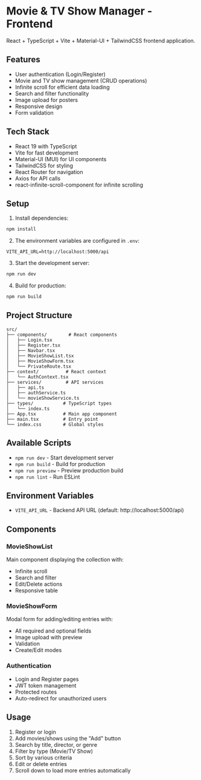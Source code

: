 # Movie & TV Show Manager - Frontend

React + TypeScript + Vite + Material-UI + TailwindCSS frontend application.

## Features

- User authentication (Login/Register)
- Movie and TV show management (CRUD operations)
- Infinite scroll for efficient data loading
- Search and filter functionality
- Image upload for posters
- Responsive design
- Form validation

## Tech Stack

- React 19 with TypeScript
- Vite for fast development
- Material-UI (MUI) for UI components
- TailwindCSS for styling
- React Router for navigation
- Axios for API calls
- react-infinite-scroll-component for infinite scrolling

## Setup

1. Install dependencies:

```bash
npm install
```

2. The environment variables are configured in `.env`:

```
VITE_API_URL=http://localhost:5000/api
```

3. Start the development server:

```bash
npm run dev
```

4. Build for production:

```bash
npm run build
```

## Project Structure

```
src/
├── components/        # React components
│   ├── Login.tsx
│   ├── Register.tsx
│   ├── Navbar.tsx
│   ├── MovieShowList.tsx
│   ├── MovieShowForm.tsx
│   └── PrivateRoute.tsx
├── context/          # React context
│   └── AuthContext.tsx
├── services/         # API services
│   ├── api.ts
│   ├── authService.ts
│   └── movieShowService.ts
├── types/           # TypeScript types
│   └── index.ts
├── App.tsx          # Main app component
├── main.tsx         # Entry point
└── index.css        # Global styles
```

## Available Scripts

- `npm run dev` - Start development server
- `npm run build` - Build for production
- `npm run preview` - Preview production build
- `npm run lint` - Run ESLint

## Environment Variables

- `VITE_API_URL` - Backend API URL (default: http://localhost:5000/api)

## Components

### MovieShowList

Main component displaying the collection with:

- Infinite scroll
- Search and filter
- Edit/Delete actions
- Responsive table

### MovieShowForm

Modal form for adding/editing entries with:

- All required and optional fields
- Image upload with preview
- Validation
- Create/Edit modes

### Authentication

- Login and Register pages
- JWT token management
- Protected routes
- Auto-redirect for unauthorized users

## Usage

1. Register or login
2. Add movies/shows using the "Add" button
3. Search by title, director, or genre
4. Filter by type (Movie/TV Show)
5. Sort by various criteria
6. Edit or delete entries
7. Scroll down to load more entries automatically
